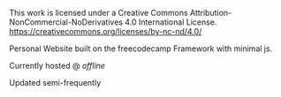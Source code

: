 This work is licensed under a Creative Commons Attribution-NonCommercial-NoDerivatives 4.0 International License. 
https://creativecommons.org/licenses/by-nc-nd/4.0/

Personal Website built on the freecodecamp Framework with minimal js.

Currently hosted @ *offline*

Updated semi-frequently


  
